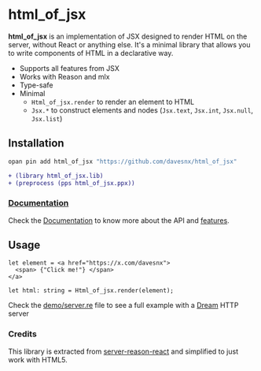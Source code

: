 # html_of_jsx

**html_of_jsx** is an implementation of JSX designed to render HTML on the server, without React or anything else. It's a minimal library that allows you to write components of HTML in a declarative way.

- Supports all features from JSX
- Works with Reason and mlx
- Type-safe
- Minimal
  - `Html_of_jsx.render` to render an element to HTML
  - `Jsx.*` to construct elements and nodes (`Jsx.text`, `Jsx.int`, `Jsx.null`, `Jsx.list`)

## Installation

```sh
opan pin add html_of_jsx "https://github.com/davesnx/html_of_jsx"
```

```diff
+ (library html_of_jsx.lib)
+ (preprocess (pps html_of_jsx.ppx))
```

### [Documentation](https://davesnx.github.io/html_of_jsx/html_of_jsx/index.html)

Check the [Documentation](https://davesnx.github.io/html_of_jsx/html_of_jsx/index.html) to know more about the API and [features](https://davesnx.github.io/html_of_jsx/html_of_jsx/index.html#features).

## Usage

```reason
let element = <a href="https://x.com/davesnx">
  <span> {"Click me!"} </span>
</a>

let html: string = Html_of_jsx.render(element);
```

Check the [demo/server.re](./demo/server.re) file to see a full example with a [Dream](https://aantron.github.io/dream) HTTP server

### Credits

This library is extracted from [server-reason-react](https://github.com/ml-in-barcelona/server-reason-react) and simplified to just work with HTML5.
